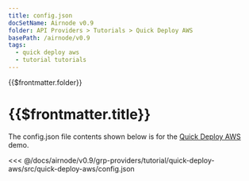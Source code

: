 ```yaml
---
title: config.json
docSetName: Airnode v0.9
folder: API Providers > Tutorials > Quick Deploy AWS
basePath: /airnode/v0.9
tags:
  - quick deploy aws
  - tutorial tutorials
---
```


<TitleSpan>{{$frontmatter.folder}}</TitleSpan>

# {{$frontmatter.title}}

<VersionWarning/>

The config.json file contents shown below is for the [Quick Deploy AWS](./)
demo.

<!-- prettier-ignore -->
<<< @/docs/airnode/v0.9/grp-providers/tutorial/quick-deploy-aws/src/quick-deploy-aws/config.json
